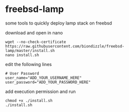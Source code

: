 # freebsd-lamp
some tools to quickly deploy lamp stack on freebsd

download and open in nano
```
wget --no-check-certificate https://raw.githubusercontent.com/biondizzle/freebsd-lamp/master/install.sh
nano install.sh
```

edit the following lines

```
# User Password
user_name="ADD_YOUR_USERNAME_HERE"
user_password="ADD_YOUR_PASSWORD_HERE"
```

add execution permission and run

```
chmod +x ./install.sh
./install.sh
```
